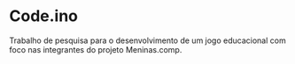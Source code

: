 # Code.ino
Trabalho de pesquisa para o desenvolvimento de um jogo educacional com foco nas integrantes do projeto Meninas.comp. 

